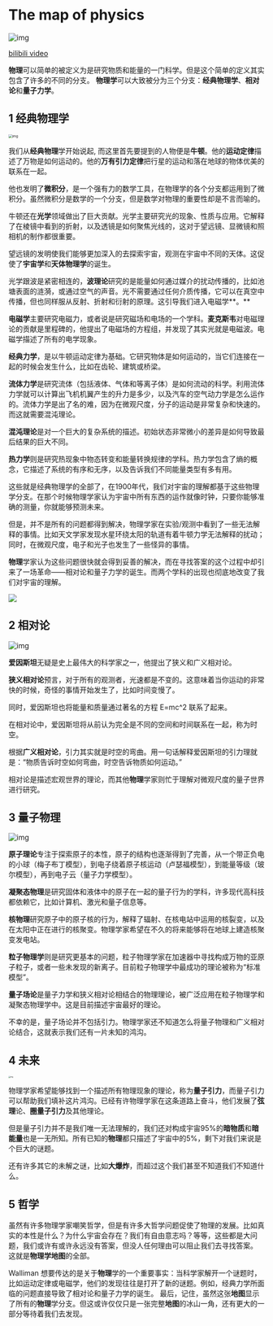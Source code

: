 #  The map of physics

![img](assets/The-map-of-physics)



[bilibili video](https://www.bilibili.com/video/av9206164?p=2)



**物理**可以简单的被定义为是研究物质和能量的一门科学。但是这个简单的定义其实包含了许多的不同的分支。 **物理学**可以大致被分为三个分支：**经典物理学**、**相对论**和**量子力学**。



## 1 经典物理学 

 <img src="assets/classical-physics.jpeg" alt="img" style="zoom:47%;" /> 

我们从**经典物理**学开始说起, 而这里首先要提到的人物便是**牛顿**。他的**运动定律**描述了万物是如何运动的。他的**万有引力定律**把行星的运动和落在地球的物体优美的联系在一起。 

他也发明了**微积分**，是一个强有力的数学工具，在物理学的各个分支都运用到了微积分。虽然微积分是数学的一个分支，但是数学对物理的重要性却是不言而喻的。 

牛顿还在**光学**领域做出了巨大贡献。光学主要研究光的现象、性质与应用。它解释了在棱镜中看到的折射，以及透镜是如何聚焦光线的，这对于望远镜、显微镜和照相机的制作都很重要。 

望远镜的发明使我们能够更加深入的去探索宇宙，观测在宇宙中不同的天体。这促使了**宇宙学**和**天体物理学**的诞生。 

光学跟波是紧密相连的，**波理论**研究的是能量如何通过媒介的扰动传播的，比如池塘表面的涟漪，或通过空气的声音。光不需要通过任何介质传播，它可以在真空中传播，但也同样服从反射、折射和衍射的原理。这引导我们进入电磁学**。** 

**电磁学**主要研究电磁力，或者说是研究磁场和电场的一个学科。**麦克斯韦**对电磁理论的贡献是里程碑的，他提出了电磁场的方程组，并发现了其实光就是电磁波。电磁学描述了所有的电学现象。

**经典力学**，是以牛顿运动定律为基础。它研究物体是如何运动的，当它们连接在一起的时候会发生什么，比如在齿轮、建筑或桥梁。 

**流体力学**是研究流体（包括液体、气体和等离子体）是如何流动的科学。利用流体力学就可以计算出飞机机翼产生的升力是多少，以及汽车的空气动力学是怎么运作的。流体力学是出了名的难，因为在微观尺度，分子的运动是非常复杂和快速的。而这就需要混沌理论。 

**混沌理论**是对一个巨大的复杂系统的描述。初始状态非常微小的差异是如何导致最后结果的巨大不同。 

**热力学**则是研究热现象中物态转变和能量转换规律的学科。热力学包含了熵的概念，它描述了系统的有序和无序，以及告诉我们不同能量类型有多有用。 

这些就是经典物理学的全部了，在1900年代，我们对宇宙的理解都基于这些物理学分支。在那个时候物理学家认为宇宙中所有东西的运作就像时钟，只要你能够准确的测量，你就能够预测未来。 

但是，并不是所有的问题都得到解决，物理学家在实验/观测中看到了一些无法解释的事情。比如天文学家发现水星环绕太阳的轨道有着牛顿力学无法解释的扰动；同时，在微观尺度，电子和光子也发生了一些怪异的事情。

**物理**学家认为这些问题很快就会得到妥善的解决，而在寻找答案的这个过程中却引来了一场革命——相对论和量子力学的诞生。而两个学科的出现也彻底地改变了我们对宇宙的理解。

![](assets/The-map-of-physics-2)



## 2 相对论

 ![img](assets/relativity)  

**爱因斯坦**无疑是史上最伟大的科学家之一，他提出了狭义和广义相对论。

**狭义相对论**预言，对于所有的观测者，光速都是不变的。这意味着当你运动的非常快的时候，奇怪的事情开始发生了，比如时间变慢了。

同时，爱因斯坦也将能量和质量通过著名的方程 E=mc^2 联系了起来。 

在相对论中，爱因斯坦将从前认为完全是不同的空间和时间联系在一起，称为时空。

根据**广义相对论**，引力其实就是时空的弯曲。用一句话解释爱因斯坦的引力理就是：“物质告诉时空如何弯曲，时空告诉物质如何运动。” 

相对论是描述宏观世界的理论，而其他**物理**学家则忙于理解对微观尺度的量子世界进行研究。



## 3 量子物理

 ![img](assets/quantum-physics)   

**原子理论**专注于探索原子的本性，原子的结构也逐渐得到了完善，从一个带正负电的小球（梅子布丁模型），到电子绕着原子核运动（卢瑟福模型），到能量等级（玻尔模型），再到电子云（量子力学模型）。 

**凝聚态物理**是研究固体和液体中的原子在一起的量子行为的学科，许多现代高科技都依赖它，比如计算机、激光和量子信息等。

 **核物理**研究原子中的原子核的行为，解释了辐射、在核电站中运用的核裂变，以及在太阳中正在进行的核聚变。物理学家希望在不久的将来能够将在地球上建造核聚变发电站。

 **粒子物理学**则是研究更基本的问题，粒子物理学家在加速器中寻找构成万物的亚原子粒子，或者一些未发现的新离子。目前粒子物理学中最成功的理论被称为“标准模型”。 

**量子场论**是量子力学和狭义相对论相结合的物理理论，被广泛应用在粒子物理学和凝聚态物理学中。这是目前描述宇宙最好的理论。

不幸的是，量子场论并不包括引力。物理学家还不知道怎么将量子物理和广义相对论结合，这就表示我们还有一片未知的鸿沟。

## 4 未来

 <img src="assets/future-physics" alt="img" style="zoom:23%;" />  

物理学家希望能够找到一个描述所有物理现象的理论，称为**量子引力**，而量子引力可以帮助我们填补这片鸿沟。已经有许物理学家在这条道路上奋斗，他们发展了**弦理**论、**圈量子引力**及其他理论。

但是量子引力并不是我们唯一无法理解的，我们还对构成宇宙95%的**暗物质**和**暗能量**也是一无所知。所有已知的**物理**都只描述了宇宙中的5%，剩下对我们来说是个巨大的谜题。

还有许多其它的未解之谜，比如**大爆炸**，而超过这个我们甚至不知道我们不知道什么。 

## 5 哲学 

虽然有许多物理学家嘲笑哲学，但是有许多大哲学问题促使了物理的发展。比如真实的本性是什么？为什么宇宙会存在？我们有自由意志吗？等等，这些都是大问题，我们或许有或许永远没有答案，但没人任何理由可以阻止我们去寻找答案。 这就是**物理学地图**的全部。

Walliman 想要传达的是关于**物理**学的一个重要事实：当科学家解开一个谜题时，比如运动定律或电磁学，他们的发现往往是打开了新的谜题。例如，经典力学所面临的问题直接导致了相对论和量子力学的诞生。 最后，记住，虽然这张**地图**显示了所有的**物理**学分支。但这或许仅仅只是一张完整**地图**的冰山一角，还有更大的一部分等待着我们去发现。